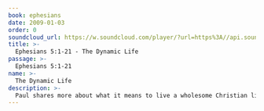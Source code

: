 ```yaml
---
book: ephesians
date: 2009-01-03
order: 0
soundcloud_url: https://w.soundcloud.com/player/?url=https%3A//api.soundcloud.com/tracks/
title: >-
  Ephesians 5:1-21 - The Dynamic Life
passage: >-
  Ephesians 5:1-21
name: >-
  The Dynamic Life
description: >-
  Paul shares more about what it means to live a wholesome Christian life--things to get rid of and things to adopt. It is becoming like Jesus Christ.
---
```



